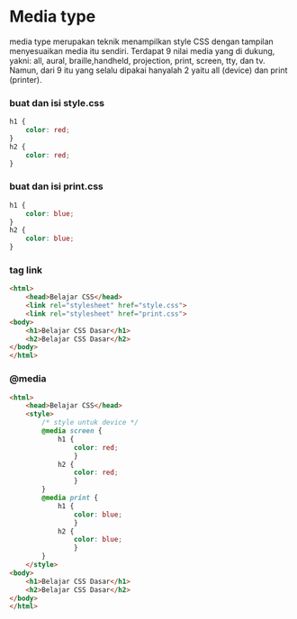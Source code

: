 # Media type

media type merupakan teknik menampilkan style CSS dengan tampilan menyesuaikan media itu sendiri. Terdapat 9 nilai media yang di dukung, yakni: all, aural, braille,handheld, projection, print, screen, tty, dan tv. Namun, dari 9 itu yang selalu dipakai hanyalah 2 yaitu all (device) dan print (printer).

### buat dan isi style.css
```css
h1 {
    color: red;
}
h2 {
    color: red;
}
```

### buat dan isi print.css
```css
h1 {
    color: blue;
}
h2 {
    color: blue;
}
```

### tag link
```html
<html>
    <head>Belajar CSS</head>
    <link rel="stylesheet" href="style.css">
    <link rel="stylesheet" href="print.css">
<body>
    <h1>Belajar CSS Dasar</h1>
    <h2>Belajar CSS Dasar</h2>
</body>
</html>
```

### @media
```html
<html>
    <head>Belajar CSS</head>
    <style>
        /* style untuk device */
        @media screen {
            h1 {
                color: red;
                }
            h2 {
                color: red;
                }
        }
        @media print {
            h1 {
                color: blue;
                }
            h2 {
                color: blue;
                }
        }
    </style>
<body>
    <h1>Belajar CSS Dasar</h1>
    <h2>Belajar CSS Dasar</h2>
</body>
</html>
```